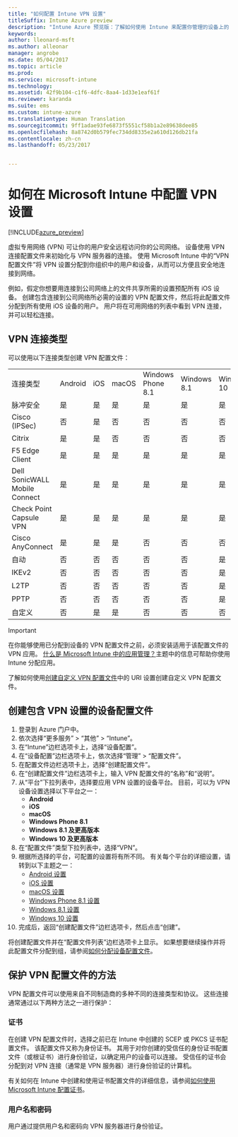 ```yaml
---
title: "如何配置 Intune VPN 设置"
titleSuffix: Intune Azure preview
description: "Intune Azure 预览版：了解如何使用 Intune 来配置你管理的设备上的 VPN 连接。"
keywords: 
author: lleonard-msft
ms.author: alleonar
manager: angrobe
ms.date: 05/04/2017
ms.topic: article
ms.prod: 
ms.service: microsoft-intune
ms.technology: 
ms.assetid: 42f9b104-c1f6-4dfc-8aa4-1d33e1eaf61f
ms.reviewer: karanda
ms.suite: ems
ms.custom: intune-azure
ms.translationtype: Human Translation
ms.sourcegitcommit: 9ff1adae93fe6873f5551cf58b1a2e89638dee85
ms.openlocfilehash: 8a8742d0b579fec734dd8335e2a610d126db21fa
ms.contentlocale: zh-cn
ms.lasthandoff: 05/23/2017


---
```


# <a name="how-to-configure-vpn-settings-in-microsoft-intune"></a>如何在 Microsoft Intune 中配置 VPN 设置

[!INCLUDE[azure_preview](./includes/azure_preview.md)]

虚拟专用网络 (VPN) 可让你的用户安全远程访问你的公司网络。 设备使用 VPN 连接配置文件来初始化与 VPN 服务器的连接。 使用 Microsoft Intune 中的“VPN 配置文件”将 VPN 设置分配到你组织中的用户和设备，从而可以方便且安全地连接到网络。

例如，假定你想要用连接到公司网络上的文件共享所需的设置预配所有 iOS 设备。 创建包含连接到公司网络所必需的设置的 VPN 配置文件，然后将此配置文件分配到所有使用 iOS 设备的用户。 用户将在可用网络的列表中看到 VPN 连接，并可以轻松连接。

## <a name="vpn-connection-types"></a>VPN 连接类型

可以使用以下连接类型创建 VPN 配置文件：

||||||||
|-|-|-|-|-|-|-|
|连接类型|Android|iOS|macOS|Windows Phone 8.1|Windows 8.1|Windows 10|
|脉冲安全|是|是|是|是|是|是|
|Cisco (IPSec)|否|是|否|否|否|否|
|Citrix|是|是|否|否|否|否|
|F5 Edge Client|是|是|是|是|是|是|
|Dell SonicWALL Mobile Connect|是|是|是|是|是|是|
|Check Point Capsule VPN|是|是|是|是|是|是|
|Cisco AnyConnect|是|是|是|否|否|否|
|自动|否|否|否|否|否|是|
|IKEv2|否|否|否|否|否|是|
|L2TP|否|否|否|否|否|是|
|PPTP|否|否|否|否|否|是|
|自定义|否|是|是|否|否|否|


> [!IMPORTANT]
> 在你能够使用已分配到设备的 VPN 配置文件之前，必须安装适用于该配置文件的 VPN 应用。 [什么是 Microsoft Intune 中的应用管理？](app-management.md)主题中的信息可帮助你使用 Intune 分配应用。  

了解如何使用[创建自定义 VPN 配置文件](custom-vpn-profiles-create.md)中的 URI 设置创建自定义 VPN 配置文件。     

## <a name="create-a-device-profile-containing-vpn-settings"></a>创建包含 VPN 设置的设备配置文件

1. 登录到 Azure 门户中。
2. 依次选择“更多服务” > “其他” > “Intune”。
3. 在“Intune”边栏选项卡上，选择“设备配置”。
2. 在“设备配置”边栏选项卡上，依次选择“管理” > “配置文件”。
3. 在配置文件边栏选项卡上，选择“创建配置文件”。
4. 在“创建配置文件”边栏选项卡上，输入 VPN 配置文件的“名称”和“说明”。
5. 从“平台”下拉列表中，选择要应用 VPN 设置的设备平台。 目前，可以为 VPN 设备设置选择以下平台之一：
    - **Android**
    - **iOS**
    - **macOS**
    - **Windows Phone 8.1**
    - **Windows 8.1 及更高版本**
    - **Windows 10 及更高版本**
6. 在“配置文件”类型下拉列表中，选择“VPN”。
7. 根据所选择的平台，可配置的设置将有所不同。 有关每个平台的详细设置，请转到以下主题之一：
    - [Android 设置](vpn-settings-android.md)
    - [iOS 设置](vpn-settings-ios.md)
    - [macOS 设置](vpn-settings-macos.md)
    - [Windows Phone 8.1 设置](vpn-settings-windows-phone-8-1.md)
    - [Windows 8.1 设置](vpn-settings-windows-8-1.md)
    - [Windows 10 设置](vpn-settings-windows-10.md)
8. 完成后，返回“创建配置文件”边栏选项卡，然后点击“创建”。

将创建配置文件并在“配置文件列表”边栏选项卡上显示。
如果想要继续操作并将此配置文件分配到组，请参阅[如何分配设备配置文件](device-profile-assign.md)。


## <a name="methods-of-securing-vpn-profiles"></a>保护 VPN 配置文件的方法

VPN 配置文件可以使用来自不同制造商的多种不同的连接类型和协议。 这些连接通常通过以下两种方法之一进行保护：

### <a name="certificates"></a>证书

在创建 VPN 配置文件时，选择之前已在 Intune 中创建的 SCEP 或 PKCS 证书配置文件。 该配置文件又称为身份证书。 其用于对你创建的受信任的身份证书配置文件（或根证书）进行身份验证，以确定用户的设备可以连接。 受信任的证书会分配到对 VPN 连接（通常是 VPN 服务器）进行身份验证的计算机。

有关如何在 Intune 中创建和使用证书配置文件的详细信息，请参阅[如何使用 Microsoft Intune 配置证书](certificates-configure.md)。

### <a name="user-name-and-password"></a>用户名和密码

用户通过提供用户名和密码向 VPN 服务器进行身份验证。

